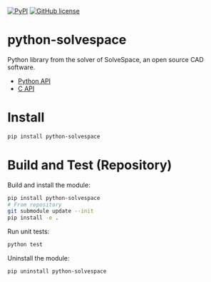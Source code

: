 [![PyPI](https://img.shields.io/pypi/v/python-solvespace.svg)](https://pypi.org/project/python-solvespace/)
[![GitHub license](https://img.shields.io/badge/license-GPLv3+-blue.svg)](https://raw.githubusercontent.com/KmolYuan/solvespace/master/LICENSE)

# python-solvespace

Python library from the solver of SolveSpace, an open source CAD software.

+ [Python API](https://pyslvs-ui.readthedocs.io/en/stable/python-solvespace-api/)
+ [C API](https://github.com/solvespace/solvespace/blob/master/exposed/DOC.txt)

# Install

```bash
pip install python-solvespace
```

# Build and Test (Repository)

Build and install the module:

```bash
pip install python-solvespace
# From repository
git submodule update --init
pip install -e .
```

Run unit tests:

```bash
python test
```

Uninstall the module:

```bash
pip uninstall python-solvespace
```

[GNU Make]: https://sourceforge.net/projects/mingw-w64/files/latest/download?source=files
[Cython]: https://cython.org/
